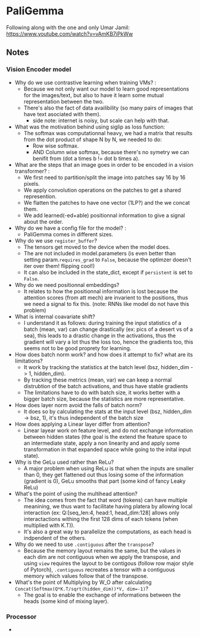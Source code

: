 # PaliGemma

Following along with the one and only Umar Jamil: https://www.youtube.com/watch?v=vAmKB7iPkWw

## Notes

### Vision Encoder model

- Why do we use contrastive learning when training VMs? :
  - Because we not only want our model to learn good representations for the images/text, but also to have it learn some mutual representation between the two.
  - There's also the fact of data availibility (so many pairs of images that have text asociated with them).
    - side note: internet is noisy, but scale can help with that.
- What was the motivation behind using siglip as loss function:
  - The softmax was computationnal heavy, we had a matrix that results from the dot product of shape N by N, we needed to do:
    - Row wise softmax.
    - AND Column wise softmax, because there's no symetry we can benifit from (dot a times b != dot b times a).
- What are the steps that an image goes in order to be encoded in a vision transformer? :
  - We first need to partition/split the image into patches say 16 by 16 pixels.
  - We apply convolution operations on the patches to get a shared represention.
  - We flatten the patches to have one vector (1LP?) and the we concat them.
  - We add learned(-ed+able) positionnal information to give a signal about the order.
- Why do we have a config file for the model? :
  - PaliGemma comes in different sizes.
- Why do we use `register_buffer`?
  - The tensors get moved to the device when the model does.
  - The are not included in model.parameters (is even better than setting param.`requires_grad` to `False`, because the optimzer doesn't iter over them! flipping cool!)
  - It can also be included in the state_dict, except if `persistent` is set to `False`.
- Why do we need positionnal embeddings?
  - It relates to how the positionnal information is lost because the attention scores (from att mech) are invarient to the positions, thus we need a signal to fix this. (note: RNNs like model do not have this problem)
- What is internal coavariate shift?
  - I understand it as follows: during training the input statistics of a batch (mean, var) can change drastically (ex: pics of a desert vs of a sea), this leads to a drastic change in the activations, thus the gradient will vary a lot thus the loss too, hence the gradients too, this seems not to be good proprety for learning.
- How does batch norm work? and how does it attempt to fix? what are its limitations?
  - It work by tracking the statistics at the batch level (bsz, hidden_dim -> 1, hidden_dim).
  - By tracking these metrics (mean, var) we can keep a normal distrubtion of the batch activations, and thus have stable gradients
  - The limitations have to do with batch size, it works better with a bigger batch size, because the statistics are more representative.
- How does layer norm avoid the falls of batch norm?
  - It does so by calculating the stats at the input level (bsz, hidden_dim -> bsz, 1), it's thus independent of the batch size
- How does applying a Linear layer differ from attention?
  - Linear layear work on feature level, and do not exchange information between hidden states (the goal is the extend the feature space to an intermediate state, apply a non linearity and and apply some transformation in that expanded space while going to the inital input state).
- Why is the GeLu used rather than ReLu?
  - A major problem when using ReLu is that when the inputs are smaller than 0, they get flattened out thus losing some of the information (gradient is 0), GeLu smooths that part (some kind of fancy Leaky ReLu)
- What's the point of using the multihead attention?
  - The idea comes from the fact that word (tokens) can have multiple meanining, we thus want to facilitate having platera by allowing local interaction (ex: Q:[seq_len:4, head:1, head_dim:128] allows only interactactions withing the first 128 dims of each tokens (when multiplied with K.T)).
  - It's also a great way to parallelize the computations, as each head is indpendent of the others.
- Why do we need to use `.contiguous` after the `transpose`?
  - Because the memory layout remains the same, but the values in each dim are not contiguous when we apply the transpose, and using `view` requires the layout to be contigous (follow row major style of Pytorch), `.contiguous`  recreates a tensor with a contiguous memory which values follow that of the transpose.
- What's the point of Multiplying by W_O after calculating `Concat(Softmax(Q*K.T/sqrt(hidden_dim))*V, dim=-1)`?
  - The goal is to enable the exchange of informations between the heads (some kind of mixing layer).

### Processor
- 